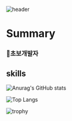 ![header](https://capsule-render.vercel.app/api?type=transparent&color=auto&height=300&section=header&text=Welcome%20To%20hanbyeol&fontSize=80)


# Summary
### :walking:초보개발자

## skills
![Anurag's GitHub stats](https://github-readme-stats.vercel.app/api?username=hanbyeol00&theme=dark)

![Top Langs](https://github-readme-stats.vercel.app/api/top-langs/?username=hanbyeol00&theme=dark&layout=compact)

![trophy](https://github-profile-trophy.vercel.app/?username=hanbyeol00&theme=onedark&row=1)
